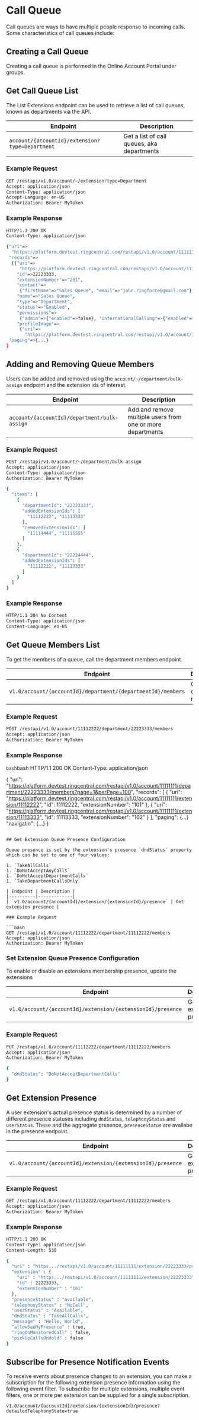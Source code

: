 # Call Queue

Call queues are ways to have multiple people response to incoming calls. Some characteristics of call queues include:

## Creating a Call Queue

Creating a call queue is performed in the Online Account Portal under groups.

## Get Call Queue List

The List Extensions endpoint can be used to retrieve a list of call queues, known as departments via the API.

| Endpoint | Description |
|----------|-------------|
| `account/{accountId}/extension?type=Department` | Get a list of call queues, aka departments |

### Example Request

```bash
GET /restapi/v1.0/account/~/extension?type=Department
Accept: application/json
Content-Type: application/json
Accept-Language: en-US
Authorization: Bearer MyToken
```

### Example Response

```bash
HTTP/1.1 200 OK
Content-Type: application/json

{"uri"=>
  "https://platform.devtest.ringcentral.com/restapi/v1.0/account/11111111/extension?type=Department&page=1&perPage=100",
 "records"=>
  [{"uri"=>
     "https://platform.devtest.ringcentral.com/restapi/v1.0/account/11111111/extension/22223333",
    "id"=>22223333,
    "extensionNumber"=>"201",
    "contact"=>
     {"firstName"=>"Sales Queue", "email"=>"john.ringforce@gmail.com"},
    "name"=>"Sales Queue",
    "type"=>"Department",
    "status"=>"Enabled",
    "permissions"=>
     {"admin"=>{"enabled"=>false}, "internationalCalling"=>{"enabled"=>false}},
    "profileImage"=>
     {"uri"=>
       "https://platform.devtest.ringcentral.com/restapi/v1.0/account/130709004/extension/131085004/profile-image"}}],
 "paging"=>{...}
}
```

## Adding and Removing Queue Members

Users can be added and removed using the `account/~/department/bulk-assign` endpoint and the extension ids of interest.

| Endpoint | Description |
|----------|-------------|
| `account/{accountId}/department/bulk-assign` | Add and remove multiple users from one or more departments |

### Example Request

```bash
POST /restapi/v1.0/account/~/department/bulk-assign
Accept: application/json
Content-Type: application/json
Authorization: Bearer MyToken

{
  "items": [
    {
      "departmentId": "22223333",   
      "addedExtensionIds": [
        "11112222", "11113333"
      ],
      "removedExtensionIds": [
        "11114444", "11115555"
      ]
    }, 
    {
      "departmentId": "22224444",   
      "addedExtensionIds": [
        "11112222", "11113333"
      ]
    }
  ] 
}
```

### Example Response

```bash
HTTP/1.1 204 No Content
Content-Type: application/json
Content-Language: en-US
```

## Get Queue Members List

To get the members of a queue, call the department members endpoint.

| Endpoint | Description |
|----------|-------------|
| `v1.0/account/{accountId}/department/{departmentId}/members` | Get department members |

### Example Request

```bash
POST /restapi/v1.0/account/11112222/department/22223333/members
Accept: application/json
Authorization: Bearer MyToken
```

### Example Response

```bash```bash
HTTP/1.1 200 OK
Content-Type: application/json

{
  "uri": "https://platform.devtest.ringcentral.com/restapi/v1.0/account/11111111/department/22223333/members?page=1&perPage=100",
  "records": [
    {
      "uri": "https://platform.devtest.ringcentral.com/restapi/v1.0/account/11111111/extension/11112222",
      "id": 11112222,
      "extensionNumber": "101"
    },
    {
      "uri": "https://platform.devtest.ringcentral.com/restapi/v1.0/account/11111111/extension/11113333",
      "id": 11113333,
      "extensionNumber": "102"
    }
  ],
  "paging": {...}
  "navigatin": {...}
}
```

## Get Extension Queue Presence Configuration

Queue presence is set by the extension's presence `dndStatus` property which can be set to one of four values:

1. `TakeAllCalls`
1. `DoNotAcceptAnyCalls`
1. `DoNotAcceptDepartmentCalls`
1. `TakeDepartmentCallsOnly`

| Endpoint | Description |
|----------|-------------|
| `v1.0/account/{accountId}/extension/{extensionId}/presence` | Get extension presence |

### Example Request

```bash
GET /restapi/v1.0/account/11112222/department/11112222/members
Accept: application/json
Authorization: Bearer MyToken
```

### Set Extension Queue Presence Configuration

To enable or disable an extensions membership presence, update the extensions

| Endpoint | Description |
|----------|-------------|
| `v1.0/account/{accountId}/extension/{extensionId}/presence` | Get extension presence |

### Example Request

```bash
PUT /restapi/v1.0/account/11112222/department/11112222/members
Accept: application/json
Authorization: Bearer MyToken

{
  "dndStatus": "DoNotAcceptDepartmentCalls"
}
```

## Get Extension Presence

A user extension's actual presence status is determined by a number of different presence statuses including `dndStatus`, `telephonyStatus` and `userStatus`. These and the aggregate presence, `presenceStatus` are availabe in the presence endpoint.

| Endpoint | Description |
|----------|-------------|
| `v1.0/account/{accountId}/extension/{extensionId}/presence` | Get extension presence |

### Example Request

```bash
GET /restapi/v1.0/account/11112222/department/11112222/members
Accept: application/json
Authorization: Bearer MyToken
```

### Example Response

```bash
HTTP/1.1 200 OK
Content-Type: application/json
Content-Length: 530

{
  "uri" : "https.../restapi/v1.0/account/11111111/extension/22223333/presence",
  "extension" : {
    "uri" : "https.../restapi/v1.0/account/11111111/extension/22223333",
    "id" : 22223333,
    "extensionNumber" : "101"
  },
  "presenceStatus" : "Available",
  "telephonyStatus" : "NoCall",
  "userStatus" : "Available",
  "dndStatus" : "TakeAllCalls",
  "message" : "Hello, World",
  "allowSeeMyPresence" : true,
  "ringOnMonitoredCall" : false,
  "pickUpCallsOnHold" : false
}
```

## Subscribe for Presence Notification Events

To receive events about presence changes to an extension, you can make a subscription for the following extension presence information using the following event filter. To subscribe for multiple extensions, multiple event filters, one or more per extension can be supplied for a single subscription.

`v1.0/account/{accountId}/extension/{extensionId}/presence?detailedTelephonyState=true`
